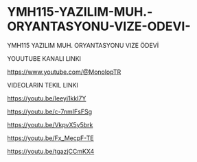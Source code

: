 # YMH115-YAZILIM-MUH.-ORYANTASYONU-VIZE-ODEVI-
YMH115 YAZILIM MUH. ORYANTASYONU VIZE ÖDEVİ

YOUUTUBE KANALI LINKI

https://www.youtube.com/@MonolopTR

VIDEOLARIN TEKIL LINKI

https://youtu.be/Ieeyi1kkI7Y

https://youtu.be/c-7nmIFsFSg

https://youtu.be/VkpvX5y5brk

https://youtu.be/Fx_MecpF-TE

https://youtu.be/tgazjCCmKX4
